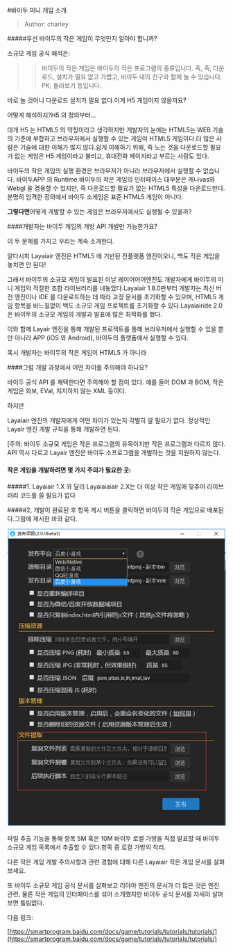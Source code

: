 #바이두 미니 게임 소개

> Author: charley

#####우선 바이두의 작은 게임이 무엇인지 알아야 합니까?

소규모 게임 공식 해석은:

>> 바이두의 작은 게임은 바이두의 작은 프로그램의 종류입니다. 즉, 즉, 다운로드, 설치가 필요 없고 가볍고, 바이두 내의 친구와 함께 놀 수 있습니다. PK, 둘러보기 등입니다.

바로 놀 것이니 다운로드 설치가 필요 없다.이게 H5 게임이지 않을까요?

어떻게 해석하지?H5 의 정의부터...

대개 H5 는 HTML5 의 약칭이라고 생각하지만 개발자의 눈에는 HTML5는 WEB 기술의 기준에 부합하고 브라우저에서 실행할 수 있는 게임이 HTML5 게임이다.더 많은 사람은 기술에 대한 이해가 많지 않다.쉽게 이해하기 위해, 즉 노는 것을 다운로드할 필요가 없는 게임은 H5 게임이라고 불리고, 휴대전화 페이지라고 부르는 사람도 있다.

바이두의 작은 게임의 실행 환경은 브라우저가 아니라 브라우저에서 실행할 수 없습니다. 바이두APP 의 Runtime.바이두의 작은 게임의 인터페이스 대부분은 캐나vas와 Webgl 을 겸용할 수 있지만, 즉 다운로드할 필요가 없는 HTML5 특성을 다운로드한다.분명히 엄격한 정의에서 바이두 소게임은 표준 HTML5 게임이 아니다.

**그렇다면**어떻게 개발할 수 있는 게임은 브라우저에서도 실행될 수 있을까?

####개발자는 바이두 게임의 개방 API 개발만 가능한가요?

이 두 문제를 가지고 우리는 계속 소개한다.

알다시피 Layaiair 엔진은 HTML5 에 기반된 전플랫폼 엔진이오니, 백도 작은 게임을 놓치면 안 된다!

그래서 바이두의 소규모 게임이 발표된 이날 레이어어어엔진도 개발자에게 바이두의 미니 게임의 적절한 조합 라이브러리를 내놓았다.Layaiair 1.8.0판부터 개발자는 최신 버전 엔진이나 IDE 를 다운로드하는 데 따라 교정 문서를 초기화할 수 있으며, HTML5 게임 항목을 바느질없이 백도 소규모 게임 프로젝트를 초기화할 수 있다.Layaiairide 2.0은 바이두의 소규모 게임의 개발과 발표에 많은 최적화를 했다.

이와 함께 Layair 엔진을 통해 개발된 프로젝트를 통해 브라우저에서 실행할 수 있을 뿐만 아니라 APP (iOS 와 Android), 바이두의 플랫폼에서 실행할 수 있다.

혹시 개발자는 바이두의 작은 게임이 HTML5 가 아니라

####그럼 개발 과정에서 어떤 차이를 주의해야 하나요?

바이두 공식 API 를 채택한다면 주의해야 할 점이 있다. 예를 들어 DOM 과 BOM, 작은 게임은 화보, EVal, 지지하지 않는 XML 등이다.

하지만

Layaiair 엔진의 개발자에게 어떤 차이가 있는지 각별히 알 필요가 없다. 정상적인 Layair 엔진 개발 규칙을 통해 개발하면 된다.

[주의: 바이두 소규모 게임은 작은 프로그램의 유목이지만 작은 프로그램과 다르지 않다. API 역시 다르고 Layair 엔진은 바이두 소프로그램을 개발하는 것을 지원하지 않는다.

#### **작은 게임을 개발하려면 몇 가지 주의가 필요한 곳:**

#####1. Layaiair 1.X 와 달리 Layaiaiaiair 2.X는 더 이상 작은 게임에 맞추어 라이브러리 코드를 쓸 필요가 없다

#####2, 개발이 완료된 후 항목 게시 버튼을 클릭하면 바이두의 작은 게임으로 배포된다.그림에 제시한 바와 같다.

![图1](img/3.png)  


파일 추출 기능을 통해 항목 5M 혹은 10M 바이두 로컬 가방을 직접 발표할 때 바이두 소규모 게임 목록에서 추출할 수 있다.항목 중 로컬 가방의 착리.



다른 작은 게임 개발 주의사항과 관련 경험에 대해 다른 Layaiair 작은 게임 문서를 살펴보세요.



또 바이두 소규모 게임 공식 문서를 살펴보고 리야아 엔진의 문서가 더 많은 것은 엔진 관련, 물론 작은 게임의 인터페이스를 섞어 소개했지만 바이두 공식 문서를 자세히 살펴보면 틀림없다.



다음 링크:

[https://smartprogram.baidu.com/docs/game/tutorials/tutorials/tutorials/](https://smartprogram.baidu.com/docs/game/tutorials/tutorials/tutorials/)

